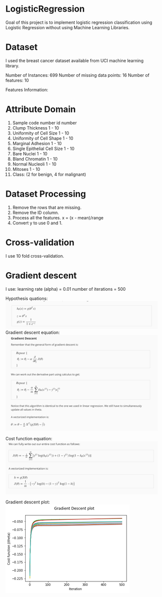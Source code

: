 # LogisticRegression
Goal of this project is to implement logistic regression classification using Logistic Regression without using Machine Learning Libraries.

# Dataset
I used the breast cancer dataset available from UCI machine learning library.

Number of Instances: 699
Number of missing data points: 16
Number of features: 10

Features Information:

   #  Attribute                     Domain
   1. Sample code number            id number
   2. Clump Thickness               1 - 10
   3. Uniformity of Cell Size       1 - 10
   4. Uniformity of Cell Shape      1 - 10
   5. Marginal Adhesion             1 - 10
   6. Single Epithelial Cell Size   1 - 10
   7. Bare Nuclei                   1 - 10
   8. Bland Chromatin               1 - 10
   9. Normal Nucleoli               1 - 10
  10. Mitoses                       1 - 10
  11. Class:                        (2 for benign, 4 for malignant)
  
# Dataset Processing
1. Remove the rows that are missing.
2. Remove the ID column.
3. Process all the features.
   x = (x - mean)/range
4. Convert y to use 0 and 1.

# Cross-validation
I use 10 fold cross-validation.

# Gradient descent
I use:
learning rate (alpha) = 0.01
number of iterations = 500

Hypothesis quations:
![H](/images/hypothesis.PNG?raw=true)
Gradient descent equation:
![GD](/images/gradient_descent.PNG?raw=true)

Cost function equation:
![C](/Images/cost.PNG?raw=true)

Gradient descent plot:
![GD](/images/gradient_descent_plot.PNG?raw=true)


